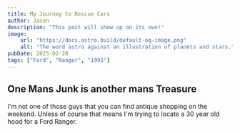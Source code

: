 ```yaml
---
title: My Journey to Rescue Cars
author: Jason
description: "This post will show up on its own!"
image:
    url: "https://docs.astro.build/default-og-image.png"
    alt: "The word astro against an illustration of planets and stars."
pubDate: 2025-02-20
tags: ["Ford", "Ranger", "1995"]
---
```

## One Mans Junk is another mans Treasure
I'm not one of those guys that you can find antique shopping on the weekend. Unless of course that means I'm trying to locate a 30 year old hood for a Ford Ranger.